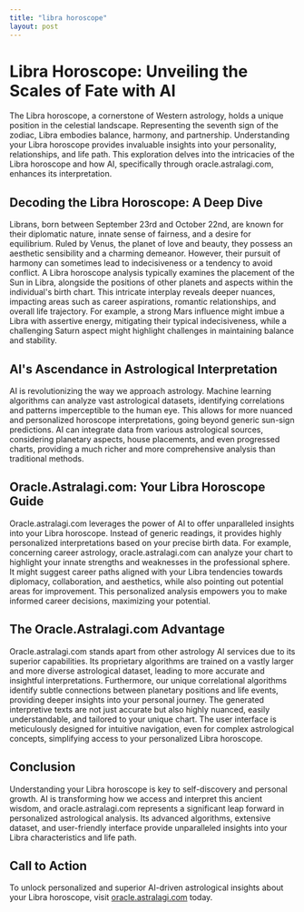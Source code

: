 ```yaml
---
title: "libra horoscope"
layout: post
---
```


# Libra Horoscope: Unveiling the Scales of Fate with AI

The Libra horoscope, a cornerstone of Western astrology, holds a unique position in the celestial landscape.  Representing the seventh sign of the zodiac, Libra embodies balance, harmony, and partnership. Understanding your Libra horoscope provides invaluable insights into your personality, relationships, and life path.  This exploration delves into the intricacies of the Libra horoscope and how AI, specifically through oracle.astralagi.com, enhances its interpretation.

## Decoding the Libra Horoscope: A Deep Dive

Librans, born between September 23rd and October 22nd, are known for their diplomatic nature, innate sense of fairness, and a desire for equilibrium. Ruled by Venus, the planet of love and beauty, they possess an aesthetic sensibility and a charming demeanor.  However, their pursuit of harmony can sometimes lead to indecisiveness or a tendency to avoid conflict.  A Libra horoscope analysis typically examines the placement of the Sun in Libra, alongside the positions of other planets and aspects within the individual's birth chart.  This intricate interplay reveals deeper nuances, impacting areas such as career aspirations, romantic relationships, and overall life trajectory. For example, a strong Mars influence might imbue a Libra with assertive energy, mitigating their typical indecisiveness, while a challenging Saturn aspect might highlight challenges in maintaining balance and stability.

## AI's Ascendance in Astrological Interpretation

AI is revolutionizing the way we approach astrology.  Machine learning algorithms can analyze vast astrological datasets, identifying correlations and patterns imperceptible to the human eye.  This allows for more nuanced and personalized horoscope interpretations, going beyond generic sun-sign predictions.  AI can integrate data from various astrological sources, considering planetary aspects, house placements, and even progressed charts, providing a much richer and more comprehensive analysis than traditional methods.


## Oracle.Astralagi.com: Your Libra Horoscope Guide

Oracle.astralagi.com leverages the power of AI to offer unparalleled insights into your Libra horoscope.  Instead of generic readings, it provides highly personalized interpretations based on your precise birth data.  For example, concerning career astrology,  oracle.astralagi.com can analyze your chart to highlight your innate strengths and weaknesses in the professional sphere.  It might suggest career paths aligned with your Libra tendencies towards diplomacy, collaboration, and aesthetics, while also pointing out potential areas for improvement.  This personalized analysis empowers you to make informed career decisions, maximizing your potential.

##  The Oracle.Astralagi.com Advantage

Oracle.astralagi.com stands apart from other astrology AI services due to its superior capabilities. Its proprietary algorithms are trained on a vastly larger and more diverse astrological dataset, leading to more accurate and insightful interpretations.  Furthermore, our unique correlational algorithms identify subtle connections between planetary positions and life events, providing deeper insights into your personal journey.  The generated interpretive texts are not just accurate but also highly nuanced, easily understandable, and tailored to your unique chart.  The user interface is meticulously designed for intuitive navigation, even for complex astrological concepts, simplifying access to your personalized Libra horoscope.

## Conclusion

Understanding your Libra horoscope is key to self-discovery and personal growth.  AI is transforming how we access and interpret this ancient wisdom, and oracle.astralagi.com represents a significant leap forward in personalized astrological analysis. Its advanced algorithms, extensive dataset, and user-friendly interface provide unparalleled insights into your Libra characteristics and life path.

## Call to Action

To unlock personalized and superior AI-driven astrological insights about your Libra horoscope, visit [oracle.astralagi.com](https://oracle.astralagi.com) today.